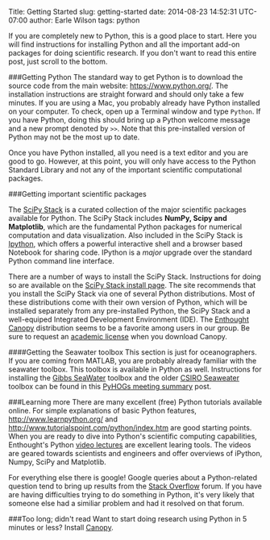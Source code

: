 Title: Getting Started
slug: getting-started
date: 2014-08-23 14:52:31 UTC-07:00
author: Earle Wilson
tags: python


If you are completely new to Python, this is a good place to start. Here you will find instructions for installing Python and all the important add-on packages for doing scientific research. If you don't want to read this entire post, just scroll to the bottom.

###Getting Python
The standard way to get Python is to download the source code from the main website: <https://www.python.org/>. The installation instructions are straight forward and should only take a few minutes. If you are using a Mac, you probably already have Python installed on your computer. To check, open up a Terminal window and type `Python`. If you have Python, doing this should bring up a Python welcome message and a new prompt denoted by `>>`. Note that this pre-installed version of Python may not be the most up to date. 

Once you have Python installed, all you need is a text editor and you are good to go. However, at this point, you will only have access to the Python Standard Library and not any of the important scientific computational packages. 

###Getting important scientific packages

The [SciPy Stack](http://www.scipy.org/about.html) is a curated collection of the major scientific packages available for Python. The SciPy Stack includes **NumPy, Scipy and Matplotlib**, which are the fundamental Python packages for numerical computation and data visualization. Also included in the SciPy Stack is [Ipython](http://ipython.org/), which offers a powerful interactive shell and a browser based Notebook for sharing code. IPython is a *major* upgrade over the standard Python command line interface.

There are a number of ways to install the SciPy Stack. Instructions for doing so are available on the [SciPy Stack install page](http://www.scipy.org/install.html). The site recommends that you install the SciPy Stack via one of several Python distributions. Most of these distributions come with their own version of Python, which will be installed separately from any pre-installed Python, the SciPy Stack and a well-equiped Integrated Development Environment (IDE). The [Enthought Canopy](https://www.enthought.com/products/canopy/) distribution seems to be a favorite among users in our group. Be sure to request an [academic license](https://store.enthought.com/#canopy-academic) when you download Canopy. 

####Getting the Seawater toolbox
This section is just for oceanographers. If you are coming from MATLAB, you are probably already familiar with the seawater toolbox. This toolbox is available in Python as well. Instructions for installing the [Gibbs SeaWater](http://www.teos-10.org/software.htm) toolbox and the older [CSIRO Seaweater](http://www.cmar.csiro.au/datacentre/ext_docs/seawater.htm) toolbox can be found in this [PyHOGs meeting summary](../python-hour-2014-08-18) post.


###Learning more
There are many excellent (free) Python tutorials available online. For simple explanations of basic Python features, <http://www.learnpython.org/> and <http://www.tutorialspoint.com/python/index.htm> are good starting points. When you are ready to dive into Python's scientific computing capabilities, Enthought's Python [video lectures](https://training.enthought.com/#/courses) are excellent learing tools. The videos are geared towards scientists and engineers and offer overviews of iPython, Numpy, SciPy and Matplotlib. 

For everything else there is google! Google queries about a Python-related question tend to bring up results from the [Stack Overflow](http://stackoverflow.com/questions/tagged/python) forum. If you have are having difficulties trying to do something in Python, it's very likely that someone else had a similiar problem and had it resolved on that forum. 

###Too long; didn't read
Want to start doing research using Python in 5 minutes or less? Install [Canopy](https://www.enthought.com/products/canopy/).





